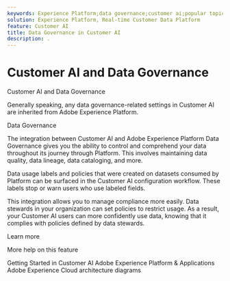 ```yaml
---
keywords: Experience Platform;data governance;customer ai;popular topics
solution: Experience Platform, Real-time Customer Data Platform
feature: Customer AI
title: Data Governance in Customer AI
description: .
---
```

# Customer AI and Data Governance

Customer AI and Data Governance

Generally speaking, any data governance-related settings in Customer AI are inherited from Adobe Experience Platform.

Data Governance

The integration between Customer AI and Adobe Experience Platform Data Governance gives you the ability to control and comprehend your data throughout its journey through Platform. This involves maintaining data quality, data lineage, data cataloging, and more.

Data usage labels and policies that were created on datasets consumed by Platform can be surfaced in the Customer AI configuration workflow. These labels stop or warn users who use labeled fields. 

This integration allows you to manage compliance more easily. Data stewards in your organization can set policies to restrict usage. As a result, your Customer AI users can more confidently use data, knowing that it complies with policies defined by data stewards.

Learn more

More help on this feature

Getting Started in Customer AI
Adobe Experience Platform & Applications
Adobe Experience Cloud architecture diagrams

